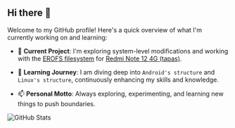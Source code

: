 
## Hi there 👋


Welcome to my GitHub profile! Here's a quick overview of what I'm currently working on and learning:


- 🔭 **Current Project**: I'm exploring system-level modifications and working with the [EROFS filesystem](https://erofs.docs.kernel.org/en/latest/) for [Redmi Note 12 4G (tapas)](https://gsmarena.com/xiaomi_redmi_note_12_4g-12188.php).


- 🌱 **Learning Journey**: I am diving deep into `Android's structure` and `Linux's structure`, continuously enhancing my skills and knowledge.


- 📫 **Personal Motto**: Always exploring, experimenting, and learning new things to push boundaries.

![GitHub Stats](https://github-readme-stats.vercel.app/api?username=readonlynux&show_icons=true&hide_title=false&theme=radical)
